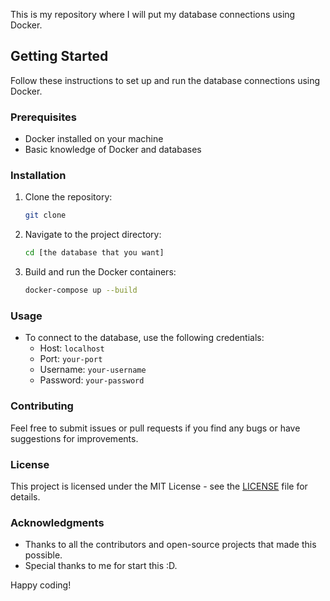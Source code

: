 This is my repository where I will put my database connections using Docker.

## Getting Started

Follow these instructions to set up and run the database connections using Docker.

### Prerequisites

- Docker installed on your machine
- Basic knowledge of Docker and databases

### Installation

1. Clone the repository:
    ```sh
    git clone 
    ```
2. Navigate to the project directory:
    ```sh
    cd [the database that you want]
    ```
3. Build and run the Docker containers:
    ```sh
    docker-compose up --build
    ```

### Usage

- To connect to the database, use the following credentials:
    - Host: `localhost`
    - Port: `your-port`
    - Username: `your-username`
    - Password: `your-password`

### Contributing

Feel free to submit issues or pull requests if you find any bugs or have suggestions for improvements.

### License

This project is licensed under the MIT License - see the [LICENSE](LICENSE) file for details.

### Acknowledgments

- Thanks to all the contributors and open-source projects that made this possible.
- Special thanks to me for start this :D.

Happy coding!